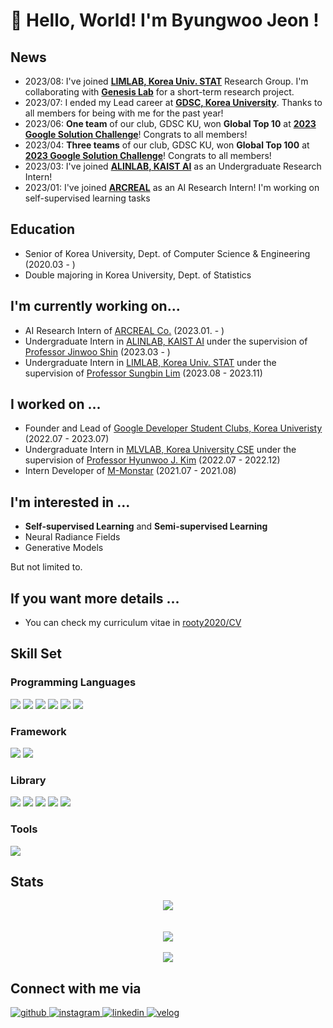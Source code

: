 # 👋 Hello, World! I'm Byungwoo Jeon !

## News
- 2023/08: I've joined [**LIMLAB, Korea Univ. STAT**](https://www.sungbin-lim.net/LIM) Research Group. I'm collaborating with [**Genesis Lab**](https://home.genesislab.ai/) for a short-term research project.
- 2023/07: I ended my Lead career at **[GDSC, Korea University](https://developers.google.com/community/gdsc)**. Thanks to all members for being with me for the past year!
- 2023/06: **One team** of our club, GDSC KU, won **Global Top 10** at **[2023 Google Solution Challenge](https://developers.google.com/community/gdsc-solution-challenge/winners)**! Congrats to all members!
- 2023/04: **Three teams** of our club, GDSC KU, won **Global Top 100** at **[2023 Google Solution Challenge](https://developers.google.com/community/gdsc-solution-challenge/winners)**! Congrats to all members!
- 2023/03: I've joined [**ALINLAB, KAIST AI**](https://alinlab.kaist.ac.kr/index.html) as an Undergraduate Research Intern!
- 2023/01: I've joined [**ARCREAL**](https://arcreal.com/) as an AI Research Intern! I'm working on self-supervised learning tasks


## Education
- Senior of Korea University, Dept. of Computer Science & Engineering (2020.03 - )
- Double majoring in Korea University, Dept. of Statistics

## I'm currently working on...
- AI Research Intern of [ARCREAL Co.](https://arcreal.com/) (2023.01. - )
- Undergraduate Intern in [ALINLAB, KAIST AI](https://alinlab.kaist.ac.kr/index.html) under the supervision of [Professor Jinwoo Shin](https://alinlab.kaist.ac.kr/shin.html) (2023.03 - )
- Undergraduate Intern in [LIMLAB, Korea Univ. STAT](https://www.sungbin-lim.net/LIM) under the supervision of [Professor Sungbin Lim](https://www.sungbin-lim.net/LIM) (2023.08 - 2023.11)


## I worked on ...
- Founder and Lead of [Google Developer Student Clubs, Korea Univeristy](https://developers.google.com/community/gdsc) (2022.07 - 2023.07)
- Undergraduate Intern in [MLVLAB, Korea University CSE](https://www.hyunwoojkim.com/) under the supervision of [Professor Hyunwoo J. Kim](https://www.hyunwoojkim.com/people) (2022.07 - 2022.12)
- Intern Developer of [M-Monstar](https://www.mmonstar.co.kr/) (2021.07 - 2021.08)
  
## I'm interested in ... 
- **Self-supervised Learning** and **Semi-supervised Learning**
- Neural Radiance Fields
- Generative Models

But not limited to.

## If you want more details ... 
- You can check my curriculum vitae in [rooty2020/CV](https://rootyjeon.github.io/assets/CV_ByungwooJeon.pdf)
 
## Skill Set  

### Programming Languages  
<img src="https://img.shields.io/badge/Python-3776AB?style=rounded-lg&logo=Python&logoColor=yellow"/> <img src="https://img.shields.io/badge/C-A8B9CC?style=rounded-lg&logo=C&logoColor=orange"/> <img src="https://img.shields.io/badge/C++-00599C?style=rounded-lg&logo=cplusplus&logoColor=white"> <img src="https://img.shields.io/badge/Javascript-F7DF1E?style=rounded-lg&logo=Javascript&logoColor=black"/> <img src="https://img.shields.io/badge/PHP-777BB4?style=rounded-lg&logo=PHP&logoColor=white"/> <img src="https://img.shields.io/badge/R-276DC3?style=rounded-lg&logo=R&logoColor=black">
### Framework
<img src="https://img.shields.io/badge/Laravel-FF2D20?style=rounded-lg&logo=laravel&logoColor=white"/> <img src="https://img.shields.io/badge/Spring-6DB33F?style=rounded-lg&logo=Spring&logoColor=white"/>
### Library
<img src="https://img.shields.io/badge/Pytorch-EE4C2C?style=rounded-lg&logo=Pytorch&logoColor=white"/> <img src="https://img.shields.io/badge/Tensorflow-FF6F00?style=rounded-lg&logo=Tensorflow&logoColor=white"/> <img src="https://img.shields.io/badge/scikit--learn-F7931E?style=rounded-lg&logo=scikit-learn&logoColor=blue"/> <img src="https://img.shields.io/badge/jQuery-0769AD?style=rounded-lg&logo=jQuery&logoColor=black"/> <img src="https://img.shields.io/badge/Bootstrap-7952B3?style=rounded-lg&logo=Bootstrap&logoColor=white"/>
### Tools
<img src="https://img.shields.io/badge/Linux-FCC624?style=rounded-lg&logo=Linux&logoColor=black"/>

## Stats  
<div align="center"><img src="https://github-readme-stats.vercel.app/api?username=rootyJeon&show_icons=true&count_private=true&hide_border=true" align="center" /></div>  


<br/>  

  

<br/>  

<div align='center'> <img src="http://mazassumnida.wtf/api/v2/generate_badge?boj=rooty2020"></div>

<br/>  

<div align="center"> <img src="https://komarev.com/ghpvc/?username=rootyJeon&&style=rounded-lg" align="center" />
</div>

## Connect with me via
<div align="left">
<a href="https://github.com/rootyJeon" target="_blank">
<img src=https://img.shields.io/badge/github-%2324292e.svg?&style=for-the-badge&logo=github&logoColor=white alt=github style="margin-bottom: 5px;" />
</a>
<a href="https://instagram.com/im._.bw_" target="_blank">
<img src=https://img.shields.io/badge/instagram-%23000000.svg?&style=for-the-badge&logo=instagram&logoColor=white alt=instagram style="margin-bottom: 5px;" />
</a>
<a href="https://www.linkedin.com/in/byungwoo-jeon-53224420a/">
<img src=https://img.shields.io/badge/LinkedIn-0A66C2?&style=for-the-badge&logo=LinkedIn&logoColor=white alt=linkedin style="margin-bottom: 5px;" />
</a>
<a href="https://velog.io/@rooty1362" target="_blank">
<img src=https://img.shields.io/badge/velog-%2300B388.svg?&style=for-the-badge&logo=micro.blog&logoColor=white alt=velog style="margin-bottom: 5px;" />
</a>
</div>

<br />
